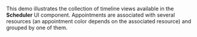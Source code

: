 This demo illustrates the collection of&nbsp;timeline views available in&nbsp;the **Scheduler** UI component. Appointments are associated with several resources (an&nbsp;appointment color depends on&nbsp;the associated resource) and grouped by&nbsp;one of&nbsp;them.